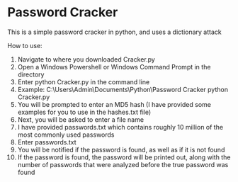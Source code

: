 # Password Cracker

This is a simple password cracker in python, and uses a dictionary attack

How to use:

1. Navigate to where you downloaded Cracker.py
2. Open a Windows Powershell or Windows Command Prompt in the directory
3. Enter python Cracker.py in the command line
4. Example: C:\Users\Admin\Documents\Python\Password Cracker python Cracker.py
5. You will be prompted to enter an MD5 hash (I have provided some examples for you to use in the hashes.txt file)
6. Next, you will be asked to enter a file name
7. I have provided passwords.txt which contains roughly 10 million of the most commonly used passwords
8. Enter passwords.txt
9. You will be notified if the password is found, as well as if it is not found
10. If the password is found, the password will be printed out, along with the number of passwords that were analyzed before the true password was found
